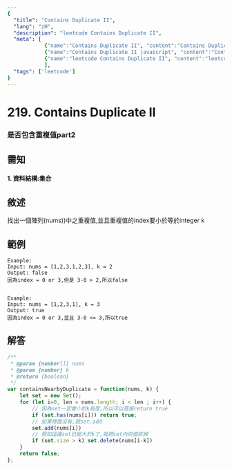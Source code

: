 ```yaml
---
{
  "title": "Contains Duplicate II",
  "lang": "zH",
  "description": "leetcode Contains Duplicate II",
  "meta": [
            {"name":"Contains Duplicate II", "content":"Contains Duplicate II"},
            {"name":"Contains Duplicate II javascript", "content":"Contains Duplicate II javascript"},
            {"name":"leetcode Contains Duplicate II", "content":"leetcode Contains Duplicate II"}
            ],
  "tags": ['leetcode']
}
---
```

# 219. Contains Duplicate II
### 是否包含重複值part2

## 需知
#### 1. 資料結構:集合

## 敘述
找出一個陣列(nums))中之重複值,並且重複值的index要小於等於integer k

## 範例
```
Example:
Input: nums = [1,2,3,1,2,3], k = 2
Output: false
因為index = 0 or 3,但是 3-0 > 2,所以false


Example:
Input: nums = [1,2,3,1], k = 3
Output: true
因為index = 0 or 3,並且 3-0 <= 3,所以true
```
## 解答
```javascript
/**
 * @param {number[]} nums
 * @param {number} k
 * @return {boolean}
 */
var containsNearbyDuplicate = function(nums, k) {
    let set = new Set();
    for (let i=0, len = nums.length; i < len ; i++) {
        // 因為set一定會小於k長度,所以可以直接return true
        if (set.has(nums[i])) return true;
        // 如果裡面沒有,就set.add
        set.add(nums[i])
        // 假如這邊set已經大於k了,就把set內的值砍掉
        if (set.size > k) set.delete(nums[i-k])
    }
    return false;
};
```
